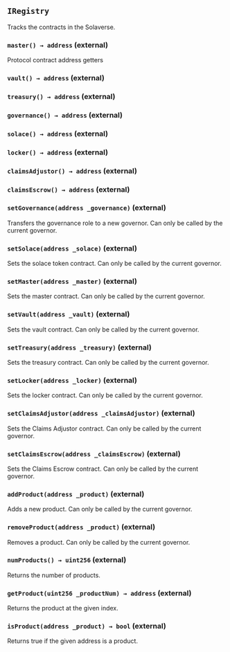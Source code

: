 ## `IRegistry`

Tracks the contracts in the Solaverse.




### `master() → address` (external)

Protocol contract address getters



### `vault() → address` (external)





### `treasury() → address` (external)





### `governance() → address` (external)





### `solace() → address` (external)





### `locker() → address` (external)





### `claimsAdjustor() → address` (external)





### `claimsEscrow() → address` (external)





### `setGovernance(address _governance)` (external)

Transfers the governance role to a new governor.
Can only be called by the current governor.




### `setSolace(address _solace)` (external)

Sets the solace token contract.
Can only be called by the current governor.




### `setMaster(address _master)` (external)

Sets the master contract.
Can only be called by the current governor.




### `setVault(address _vault)` (external)

Sets the vault contract.
Can only be called by the current governor.




### `setTreasury(address _treasury)` (external)

Sets the treasury contract.
Can only be called by the current governor.




### `setLocker(address _locker)` (external)

Sets the locker contract.
Can only be called by the current governor.




### `setClaimsAdjustor(address _claimsAdjustor)` (external)

Sets the Claims Adjustor contract.
Can only be called by the current governor.




### `setClaimsEscrow(address _claimsEscrow)` (external)

Sets the Claims Escrow contract.
Can only be called by the current governor.




### `addProduct(address _product)` (external)

Adds a new product.
Can only be called by the current governor.




### `removeProduct(address _product)` (external)

Removes a product.
Can only be called by the current governor.




### `numProducts() → uint256` (external)

Returns the number of products.




### `getProduct(uint256 _productNum) → address` (external)

Returns the product at the given index.




### `isProduct(address _product) → bool` (external)

Returns true if the given address is a product.





